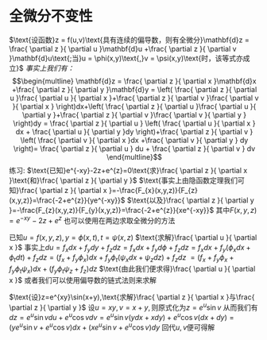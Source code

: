 # 全微分不变性
$\text{设函数}z = f(u,v)\text{具有连续的偏导数，则有全微分}\mathbf{d}z = \frac{ \partial z }{ \partial u }\mathbf{d}u +\frac{ \partial z }{ \partial v }\mathbf{d}u\text{;当}u = \phi(x,y)\text{,}v = \psi(x,y)\text{时，该等式亦成立}$
*事实上我们有：*$$\begin{multline}
\mathbf{d}z = \frac{ \partial z }{ \partial x }\mathbf{d}x +\frac{ \partial z }{ \partial y }\mathbf{d}y =
\left( \frac{ \partial z }{ \partial u }\frac{ \partial u }{ \partial x }+\frac{ \partial z }{ \partial v }\frac{ \partial v }{ \partial x } \right)dx+\left( \frac{ \partial z }{ \partial u }\frac{ \partial u }{ \partial y }+\frac{ \partial z }{ \partial v }\frac{ \partial v }{ \partial y } \right)dy = \frac{ \partial z }{ \partial u } \left( \frac{ \partial u }{ \partial x } dx + \frac{ \partial u }{ \partial y }dy  \right)+\frac{ \partial z }{ \partial v } \left( \frac{ \partial v }{ \partial x }dx +\frac{ \partial v }{ \partial y } dy  \right)=
\frac{ \partial z }{ \partial u } du + \frac{ \partial z }{ \partial v } dv
\end{multline}$$
练习:
$\text{已知}e^{-xy}-2z+e^{z}=0\text{求}\frac{ \partial z }{ \partial x }\text{和}\frac{ \partial z }{ \partial y }$
$\text{事实上由隐函数定理我们可知}\frac{ \partial z }{ \partial x }=-\frac{F_{x}(x,y,z)}{F_{z}(x,y,z)}=\frac{-2+e^{z}}{ye^{-xy}}$
$\text{以及}\frac{ \partial z }{ \partial y }=-\frac{F_{z}(x,y,z)}{F_{y}(x,y,z)}=\frac{-2+e^{z}}{xe^{-xy}}$
$\text{其中}F(x,y,z)=e^{-xy}-2z+e^{z}$
也可以使用在两边求取全微分的方法

$\text{已知}u=f(x,y,z),y=\phi(x,t),t=\psi(x,z)$
$\text{求解}\frac{ \partial u }{ \partial x }$
$\text{事实上}du =f_{x}dx+f_{y}dy+f_{z}dz=f_{x}dx+f_{y}d\phi+f_{z}dz=f_{x}dx+f_{y}(\phi_{x}dx+\phi_{t}dt)+f_{z}dz=(f_{x}+f_{y}\phi_{x})dx+f_{y}\phi_{t}(\psi_{x}dx+\psi_{z}dz)+f_{z}dz$
$=(f_{x}+f_{y}\phi_{x}+f_{y}\phi_{t}\psi_{x})dx+(f_{y}\phi_{t}\psi_{z}+f_{z})dz$
$\text{由此我们便求得}\frac{ \partial u }{ \partial x }$
或者我们可以使用偏导数的链式法则来求解

$\text{设}z=e^{xy}\sin(x+y),\text{求解}\frac{ \partial z }{ \partial x }与\frac{ \partial z }{ \partial y }$
$\text{设}u = xy,v=x+y,\text{则原式化为}z=e^{u}\sin v$
从而我们有$dz = e^{u}\sin v du +e^{u}\cos vdv=e^u\sin v(ydx+xdy)+e^u\cos v(dx+dy)=(ye^u\sin v+e^u\cos v)dx+(xe^u\sin v+e^u\cos v)dy$
$\text{回代}u,v\text{便可得解}$